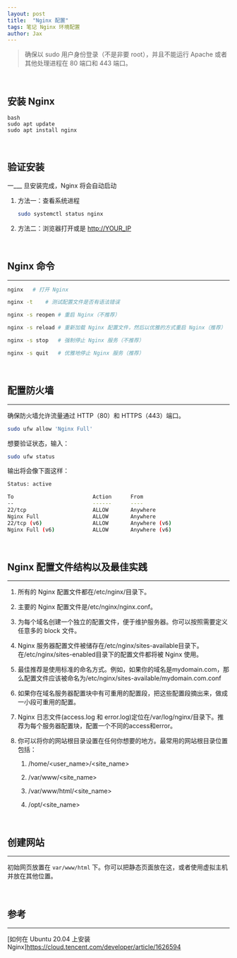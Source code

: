 ```yaml
---
layout: post
title:  "Nginx 配置"
tags: 笔记 Nginx 环境配置
author: Jax
---
```


> 确保以 sudo 用户身份登录（不是非要 root），并且不能运行 Apache 或者其他处理进程在 80 端口和 443 端口。  

<br>

## 安装 Nginx
```___
bash
sudo apt update
sudo apt install nginx
```
<br>

## 验证安装
一___
旦安装完成，Nginx 将会自动启动

1. 方法一：查看系统进程  

    ```bash
    sudo systemctl status nginx
    ```

2. 方法二：浏览器打开<localhost>或是 <http://YOUR_IP>  

<br>

## Nginx 命令
___

```bash
nginx   # 打开 Nginx

nginx -t    # 测试配置文件是否有语法错误

nginx -s reopen # 重启 Nginx（不推荐）

nginx -s reload # 重新加载 Nginx 配置文件，然后以优雅的方式重启 Nginx（推荐）

nginx -s stop   # 强制停止 Nginx 服务（不推荐）

nginx -s quit   # 优雅地停止 Nginx 服务（推荐）
```

<br>

## 配置防火墙
___

确保防火墙允许流量通过 HTTP（80）和 HTTPS（443）端口。  

```bash
sudo ufw allow 'Nginx Full'
```

想要验证状态，输入：  

```bash
sudo ufw status
```

输出将会像下面这样：  

```bash
Status: active

To                         Action      From
--                         ------      ----
22/tcp                     ALLOW       Anywhere
Nginx Full                 ALLOW       Anywhere
22/tcp (v6)                ALLOW       Anywhere (v6)
Nginx Full (v6)            ALLOW       Anywhere (v6)
```

<br>

## Nginx 配置文件结构以及最佳实践
___

1. 所有的 Nginx 配置文件都在/etc/nginx/目录下。  

2. 主要的 Nginx 配置文件是/etc/nginx/nginx.conf。  

3. 为每个域名创建一个独立的配置文件，便于维护服务器。你可以按照需要定义任意多的 block 文件。  


4. Nginx 服务器配置文件被储存在/etc/nginx/sites-available目录下。在/etc/nginx/sites-enabled目录下的配置文件都将被 Nginx 使用。  

5. 最佳推荐是使用标准的命名方式。例如，如果你的域名是mydomain.com，那么配置文件应该被命名为/etc/nginx/sites-available/mydomain.com.conf  


6. 如果你在域名服务器配置块中有可重用的配置段，把这些配置段摘出来，做成一小段可重用的配置。  

7. Nginx 日志文件(access.log 和 error.log)定位在/var/log/nginx/目录下。推荐为每个服务器配置块，配置一个不同的access和error。  

8. 你可以将你的网站根目录设置在任何你想要的地方。最常用的网站根目录位置包括：  

    1. /home/<user_name>/<site_name>  

    2. /var/www/<site_name>  

    3. /var/www/html/<site_name>  

    4. /opt/<site_name>  
    
<br>

## 创建网站
___

初始网页放置在 `var/www/html` 下。你可以把静态页面放在这，或者使用虚拟主机并放在其他位置。  


<br>

## 参考
___

[如何在 Ubuntu 20.04 上安装 Nginx]<https://cloud.tencent.com/developer/article/1626594>